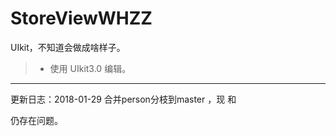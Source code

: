 # StoreViewWHZZ
UIkit，不知道会做成啥样子。
>* 使用 UIkit3.0 编辑。



------

更新日志：2018-01-29 合并person分枝到master ，现<head></head> 和 <footer></footer>仍存在问题。